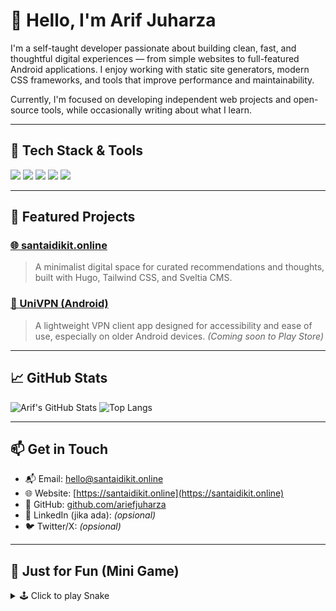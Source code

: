 # 👋 Hello, I'm Arif Juharza

I'm a self-taught developer passionate about building clean, fast, and thoughtful digital experiences — from simple websites to full-featured Android applications. I enjoy working with static site generators, modern CSS frameworks, and tools that improve performance and maintainability.

Currently, I'm focused on developing independent web projects and open-source tools, while occasionally writing about what I learn.

---

## 🔧 Tech Stack & Tools

<p>
  <img src="https://img.shields.io/badge/Hugo-Static_Site_Generator-blue?logo=hugo" />
  <img src="https://img.shields.io/badge/Tailwind_CSS-Utility_First-38bdf8?logo=tailwindcss" />
  <img src="https://img.shields.io/badge/Sveltia_CMS-Lightweight_CMS-orange?logo=svelte" />
  <img src="https://img.shields.io/badge/Netlify-Deployment-00C7B7?logo=netlify" />
  <img src="https://img.shields.io/badge/Android-Development-green?logo=android" />
</p>

---

## 🚀 Featured Projects

### [🌐 santaidikit.online](https://santaidikit.online)
> A minimalist digital space for curated recommendations and thoughts, built with Hugo, Tailwind CSS, and Sveltia CMS.

### [📱 UniVPN (Android)](#)
> A lightweight VPN client app designed for accessibility and ease of use, especially on older Android devices. *(Coming soon to Play Store)*

---

## 📈 GitHub Stats

![Arif's GitHub Stats](https://github-readme-stats.vercel.app/api?username=ariefjuharza&show_icons=true&theme=default)
![Top Langs](https://github-readme-stats.vercel.app/api/top-langs/?username=ariefjuharza&layout=compact)

---

## 📫 Get in Touch
- 📬 Email: [hello@santaidikit.online](mailto:hello@santaidikit.online)
- 🌐 Website: [https://santaidikit.online](https://santaidikit.online)
- 🔧 GitHub: [github.com/ariefjuharza](https://github.com/ariefjuharza)
- 💼 LinkedIn (jika ada): _(opsional)_
- 🐦 Twitter/X: _(opsional)_

---

## 🧩 Just for Fun (Mini Game)

<details>
<summary>🕹️ Click to play Snake</summary>

<br>

<!-- Embed a mini Snake game (HTML + JS + Canvas) inside GitHub Profile -->

**Play here:** [github-snake](https://github.com/platane/snk)  
(*Or fork and self-host it!*)

![snake gif](https://github.com/ariefjuharza/ariefjuharza/blob/output/github-contribution-grid-snake.svg)

</details>
